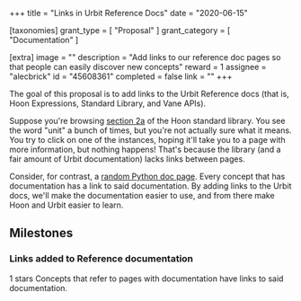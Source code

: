 +++
title = "Links in Urbit Reference Docs"
date = "2020-06-15"

[taxonomies]
grant_type = [ "Proposal" ]
grant_category = [ "Documentation" ]

[extra]
image = ""
description = "Add links to our reference doc pages so that people can easily discover new concepts"
reward = 1
assignee = "alecbrick"
id = "45608361"
completed = false
link = ""
+++

The goal of this proposal is to add links to the Urbit Reference docs (that is, Hoon Expressions, Standard Library, and Vane APIs).

Suppose you're browsing [section 2a](https://urbit.org/docs/reference/library/2a/) of the Hoon standard library. You see the word "unit" a bunch of times, but you're not actually sure what it means. You try to click on one of the instances, hoping it'll take you to a page with more information, but nothing happens! That's because the library (and a fair amount of Urbit documentation) lacks links between pages.

Consider, for contrast, a [random Python doc page](https://docs.python.org/3/library/os.html). Every concept that has documentation has a link to said documentation. By adding links to the Urbit docs, we'll make the documentation easier to use, and from there make Hoon and Urbit easier to learn.

## Milestones

### Links added to Reference documentation

1 stars
Concepts that refer to pages with documentation have links to said documentation.
